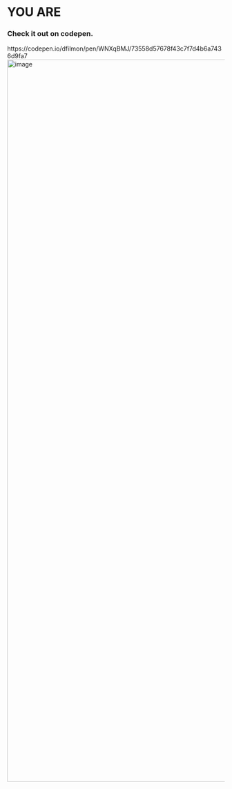 <h1>YOU ARE</h1>
<h3>Check it out on codepen.</h3>
https://codepen.io/dfilmon/pen/WNXqBMJ/73558d57678f43c7f7d4b6a7436d9fa7


<img width="1668" alt="image" src="https://user-images.githubusercontent.com/17829584/157755192-ac84923e-941c-4511-8372-6b89cf49c2c8.png">
